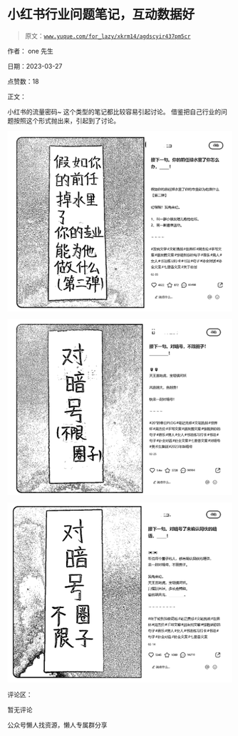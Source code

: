 # 小红书行业问题笔记，互动数据好

> 原文：[`www.yuque.com/for_lazy/xkrm14/agdscyir437pm5cr`](https://www.yuque.com/for_lazy/xkrm14/agdscyir437pm5cr)



作者： one 先生



日期：2023-03-27



点赞数：18

<ne-hole id="ue981072e" data-lake-id="ue981072e">

正文：



小红书的流量密码~ 这个类型的笔记都比较容易引起讨论。 借鉴把自己行业的问题按照这个形式抛出来，引起到了讨论。



![](img/0bc2ab54834a850e777d3a7f308d5d97.png)



![](img/61b6cafb71bc218798b4d25a7b87f17b.png)



![](img/22cb89c4ce4fc3c3138dac621151f3c7.png)

<ne-hole id="ua66b5354" data-lake-id="ua66b5354">

评论区：



暂无评论

<ne-hole id="ufeba4509" data-lake-id="ufeba4509">

公众号懒人找资源，懒人专属群分享

</ne-hole></ne-hole></ne-hole>